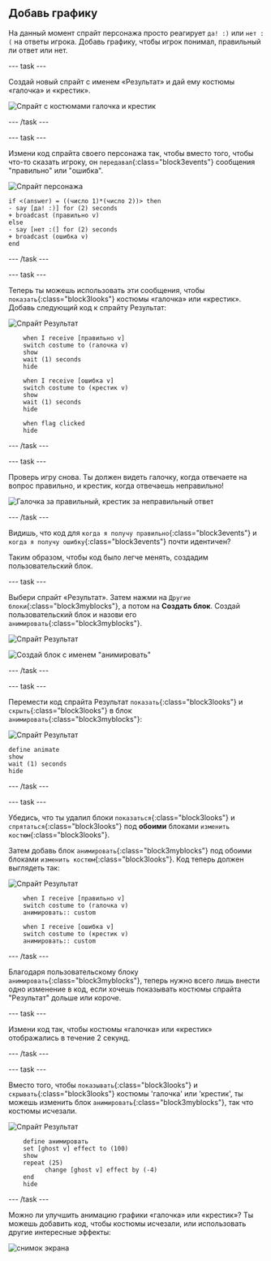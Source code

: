 ## Добавь графику

На данный момент спрайт персонажа просто реагирует `да! :)` или `нет :(` на ответы игрока. Добавь графику, чтобы игрок понимал, правильный ли ответ или нет.

--- task ---

Создай новый спрайт с именем «Результат» и дай ему костюмы «галочка» и «крестик».

![Спрайт с костюмами галочка и крестик](images/brain-result.png)

--- /task ---

--- task ---

Измени код спрайта своего персонажа так, чтобы вместо того, чтобы что-то сказать игроку, он `передавал`{:class="block3events"} сообщения "правильно" или "ошибка".

![Спрайт персонажа](images/giga-sprite.png)

```blocks3
if <(answer) = ((число 1)*(число 2))> then
- say [да! :)] for (2) seconds
+ broadcast (правильно v)
else
- say [нет :(] for (2) seconds
+ broadcast (ошибка v)
end
```

--- /task ---

--- task ---

Теперь ты можешь использовать эти сообщения, чтобы `показать`{:class="block3looks"} костюмы «галочка» или «крестик». Добавь следующий код к спрайту Результат:

![Спрайт Результат](images/result-sprite.png)

```blocks3
    when I receive [правильно v]
    switch costume to (галочка v)
    show
    wait (1) seconds
    hide

    when I receive [ошибка v]
    switch costume to (крестик v)
    show
    wait (1) seconds
    hide

    when flag clicked
    hide
```

--- /task ---

--- task ---

Проверь игру снова. Ты должен видеть галочку, когда отвечаете на вопрос правильно, и крестик, когда отвечаешь неправильно!

![Галочка за правильный, крестик за неправильный ответ](images/brain-test-answer.png)

--- /task ---

Видишь, что код для `когда я получу правильно`{:class="block3events"} и `когда я получу ошибку`{:class="block3events"} почти идентичен?

Таким образом, чтобы код было легче менять, создадим пользовательский блок.

--- task ---

Выбери спрайт «Результат». Затем нажми на `Другие блоки`{:class="block3myblocks"}, а потом на **Создать блок**. Создай пользовательский блок и назови его `анимировать`{:class="block3myblocks"}.

![Спрайт Результат](images/result-sprite.png)

![Создай блок с именем "анимировать"](images/brain-animate-function.png)

--- /task ---

--- task ---

Перемести код спрайта Результат `показать`{:class="block3looks"} и `скрыть`{:class="block3looks"} в блок `анимировать`{:class="block3myblocks"}:

![Спрайт Результат](images/result-sprite.png)

```blocks3
define animate
show
wait (1) seconds
hide
```

--- /task ---

--- task ---

Убедись, что ты удалил блоки `показаться`{:class="block3looks"} и `спрятаться`{:class="block3looks"} под **обоими** блоками `изменить костюм`{:class="block3looks"}.

Затем добавь блок `анимировать`{:class="block3myblocks"} под обоими блоками `изменить костюм`{:class="block3looks"}. Код теперь должен выглядеть так:

![Спрайт Результат](images/result-sprite.png)

```blocks3
    when I receive [правильно v]
    switch costume to (галочка v)
    анимировать:: custom

    when I receive [ошибка v]
    switch costume to (крестик v)
    анимировать:: custom
```

--- /task ---

Благодаря пользовательскому блоку `анимировать`{:class="block3myblocks"}, теперь нужно всего лишь внести одно изменение в код, если хочешь показывать костюмы спрайта "Результат" дольше или короче.

--- task ---

Измени код так, чтобы костюмы «галочка» или «крестик» отображались в течение 2 секунд.

--- /task ---

--- task ---

Вместо того, чтобы `показывать`{:class="block3looks"} и `скрывать`{:class="block3looks"} костюмы 'галочка' или 'крестик', ты можешь изменить блок `анимировать`{:class="block3myblocks"}, так что костюмы исчезали.

![Спрайт Результат](images/result-sprite.png)

```blocks3
    define анимировать
    set [ghost v] effect to (100)
    show
    repeat (25)
		  change [ghost v] effect by (-4)
    end
    hide
```

--- /task ---

Можно ли улучшить анимацию графики «галочка» или «крестик»? Ты можешь добавить код, чтобы костюмы исчезали, или использовать другие интересные эффекты:

![снимок экрана](images/brain-effects.png)